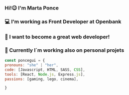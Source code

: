 ### Hi!😉 I'm Marta Ponce

### 💻 I'm working as Front Developer at Openbank
### 🚀 I want to become a great web developer!
### 🤠 Currently I´m working also on personal projets


```js
const poncegui = {
pronouns: "she" | "her",
code: [Javascript, HTML, SASS, CSS],
tools: [React, Node.js, Express.js],
passions: [gaming, lego, cinema],

}
```
